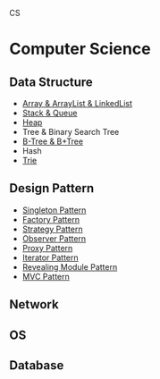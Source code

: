 CS

# Computer Science

## Data Structure
  - [Array & ArrayList & LinkedList](DataStructure/Array_ArrayList_LinkedList.md)
  - [Stack & Queue](DataStructure/Stack_Queue.md)
  - [Heap](DataStructure/Heap.md)
  - Tree & Binary Search Tree
  - [B-Tree & B+Tree](DataStructure/Btree_B+tree.md)
  - Hash
  - [Trie](./DataStructure/Trie.md)

## Design Pattern
  - [Singleton Pattern](DesignPattern/Singleton%20Pattern%20+%20Factory%20Pattern.md)
  - [Factory Pattern](DesignPattern/Singleton%20Pattern%20+%20Factory%20Pattern.md)
  - [Strategy Pattern](DesignPattern/Strategy_pattern.md)
  - [Observer Pattern](DesignPattern/Observer_pattern.md)
  - [Proxy Pattern](DesignPattern/ProxyPattern.md)
  - [Iterator Pattern](DesignPattern/IteratorPattern.md)
  - [Revealing Module Pattern](DesignPattern/Revealing%20Module%20Pattern%20MVC%20Pattern.md)
  - [MVC Pattern](DesignPattern/Revealing%20Module%20Pattern%20MVC%20Pattern.md)
## Network

## OS

## Database
